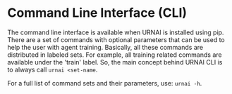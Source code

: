 # Command Line Interface (CLI)

The command line interface is available when URNAI is installed using pip. There are a set of commands with optional parameters that can be used to help the user with agent training. Basically, all these commands are distributed in labeled sets. For example, all training related commands are available under the 'train' label. So, the main concept behind URNAI CLI is to always call ``urnai <set-name``. 

For a full list of command sets and their parameters, use: ``urnai -h``.
